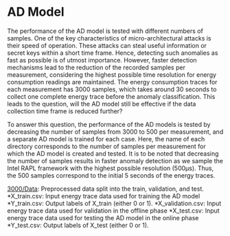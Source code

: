 # AD Model
The performance of the AD model is tested with different numbers of samples. One of the key characteristics of micro-architectural attacks is their speed
of operation. These attacks can steal useful information or secret keys within a short time frame. Hence, detecting such anomalies
as fast as possible is of utmost importance. However, faster detection mechanisms lead to the reduction of the recorded samples per measurement, considering the highest possible time
resolution for energy consumption readings are maintained. The energy consumption traces for each measurement has 3000 samples, which takes around 30 seconds to collect one complete energy trace before the anomaly classification. This leads to the question, will the AD model still be effective if the data collection time frame is reduced further?

To answer this question, the performance of the AD models is tested by decreasing the number of samples from 3000 to 500 per measurement, and a separate AD model is trained for each case. Here, the name of each directory corresponds to the number of samples per measurement for which the AD model is 
created and tested. It is to be noted that decreasing the number of samples results in faster anomaly detection as we sample the Intel RAPL framework with the highest possible resolution (500μs). Thus, the 500 samples correspond to the initial 5 seconds of the energy traces.

[3000/Data](https://github.com/Diptakuet/MAD-EN-Microarchitectural-Attack-Detection/tree/main/AD_Model/3000/Data): Preprocessed data split into the train, validation, and test.
*X_train.csv: Input energy trace data used for training the AD model
*Y_train.csv: Output labels of X_train (either 0 or 1).
*X_validation.csv: Input energy trace data used for validation in the offline phase
*X_test.csv: Input energy trace data used for testing the AD model in the online phase
*Y_test.csv: Output labels of X_test (either 0 or 1).











